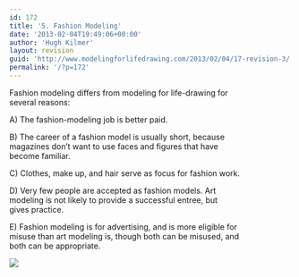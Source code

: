 ```yaml
---
id: 172
title: '5. Fashion Modeling'
date: '2013-02-04T19:49:06+00:00'
author: 'Hugh Kilmer'
layout: revision
guid: 'http://www.modelingforlifedrawing.com/2013/02/04/17-revision-3/'
permalink: '/?p=172'
---
```


Fashion modeling differs from modeling for life-drawing for  
several reasons:

A) The fashion-modeling job is better paid.

B) The career of a fashion model is usually short, because  
magazines don’t want to use faces and figures that have  
become familiar.

C) Clothes, make up, and hair serve as focus for fashion work.

D) Very few people are accepted as fashion models. Art  
modeling is not likely to provide a successful entree, but  
gives practice.

E) Fashion modeling is for advertising, and is more eligible for  
misuse than art modeling is, though both can be misused, and  
both can be appropriate.

![](http://www.modelingforlifedrawing.com/community/images/originals/6_fashion_modeling.jpg)